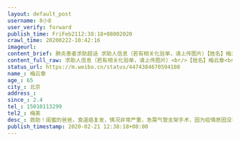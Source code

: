```yaml
---
layout: default_post
username: 8小8
user_verify: forward
publish_time: FriFeb2112:38:18+08002020
crawl_time: 20200222-10:42:16
imageurl: 
content_brief: 肺炎患者求助超话 求助人信息（若有相关化验单，请上传图片）【姓名】梅云章【年龄】65【所在城市】北京【所在小区、社区】【患病时间】2.4【联系方式】15010113299【其他紧急联系人】梅美【病情描述】 救助！闺蜜的爸爸，食道癌复发，情况非常严重，急需气管支架手术，因为疫情原因没有 ...全文
content_full_raw: 求助人信息（若有相关化验单，请上传图片）<br/>【姓名】梅云章<br/>【年龄】65<br/>【所在城市】北京<br/>【所在小区、社区】<br/>【患病时间】2.4<br/>【联系方式】15010113299<br/>【其他紧急联系人】梅美<br/>【病情描述】<br/>救助！闺蜜的爸爸，食道癌复发，情况非常严重，急需气管支架手术，因为疫情原因没有医院愿意收治，现只能靠输液维持生命。<br/><br/>患者姓名：梅云章11010119550618053X，食道癌1年，近期复发。食管最窄处只有6mm，近两周多不能食水仅靠输液维持，已出现虚脱症状。最新结果是肿瘤压迫气管，缝隙很小，建议我们尽快找医院做气管支架和鼻饲管，延长病人生命。看过多家门诊急诊，都拒绝接收病人。联系电话15010113299<br/><br/>核酸两次筛查都是阴性，也没有发热症状，仍旧被各家医院拒绝手术，就是活活等死。<adata-url="http://t.cn/zRwU8lH"href="http://weibo.com/p/100101B2094654D569AAF9449D"data-hide=""><spanclass='url-icon'><imgstyle='width:1rem;height:1rem'src='https://h5.sinaimg.cn/upload/2015/09/25/3/timeline_card_small_location_default.png'></span><spanclass="surl-text">上海·虹康福苑</span></a>
status_url: https://m.weibo.cn/status/4474384670594108
name_: 梅云章
age_: 65
city_: 北京
address_: 
since_: 2.4
tel_: 15010113299
tel2_: 梅美
desc_: 救助！闺蜜的爸爸，食道癌复发，情况非常严重，急需气管支架手术，因为疫情原因没有医院愿意收治，现只能靠输液维持生命。患者姓名梅云章11010119550618053X，食道癌1年，近期复发。食管最窄处只有6mm，近两周多不能食水仅靠输液维持，已出现虚脱症状。最新结果是肿瘤压迫气管，缝隙很小，建议我们尽快找医院做气管支架和鼻饲管，延长病人生命。看过多家门诊急诊，都拒绝接收病人。联系电话15010113299核酸两次筛查都是阴性，也没有发热症状，仍旧被各家医院拒绝手术，就是活活等死。<adata-url="http//t.cn/zRwU8lH"href="http//weibo.com/p/100101B2094654D569AAF9449D"data-hide=""><spanclass='url-icon'><imgstyle='width1rem;height1rem'src='https//h5.sinaimg.cn/upload/2015/09/25/3/timeline_card_small_location_default.png'></span><spanclass="surl-text">上海·虹康福苑</span></a>
publish_timestamp: 2020-02-21 12:38:18+08:00
---
```

